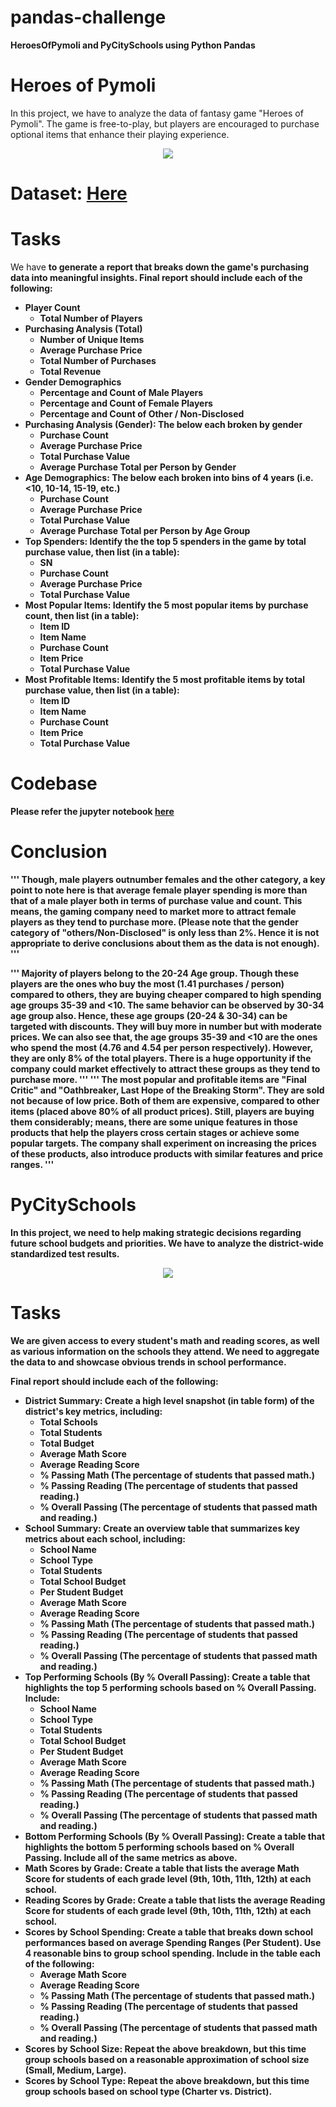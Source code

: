 
# pandas-challenge
<strong>HeroesOfPymoli and  PyCitySchools using Python Pandas</strong>

# Heroes of Pymoli
In this project, we have to analyze the data of fantasy game "Heroes of Pymoli". The game is free-to-play, but players are encouraged to purchase optional items that enhance their playing experience. 

<div style="text-align:center"><img src="images/Pymoli_photo1.png"></div>

# Dataset:  <a href="HeroesOfPymoli/Resources/purchase_data.csv">Here</a>

# Tasks
We have <strong>to generate a report that breaks down the game's purchasing data into meaningful insights.<strong>
Final report should include each of the following:

- Player Count
  - Total Number of Players
- Purchasing Analysis (Total)
  - Number of Unique Items
  - Average Purchase Price
  - Total Number of Purchases
  - Total Revenue
- Gender Demographics
  - Percentage and Count of Male Players
  - Percentage and Count of Female Players
  - Percentage and Count of Other / Non-Disclosed
- Purchasing Analysis (Gender): The below each broken by gender
  - Purchase Count
  - Average Purchase Price
  - Total Purchase Value
  - Average Purchase Total per Person by Gender
- Age Demographics: The below each broken into bins of 4 years (i.e. <10, 10-14, 15-19, etc.)
  - Purchase Count
  - Average Purchase Price
  - Total Purchase Value
  - Average Purchase Total per Person by Age Group
- Top Spenders: Identify the the top 5 spenders in the game by total purchase value, then list (in a table):
  - SN
  - Purchase Count
  - Average Purchase Price
  - Total Purchase Value
- Most Popular Items: Identify the 5 most popular items by purchase count, then list (in a table):
  - Item ID
  - Item Name
  - Purchase Count
  - Item Price
  - Total Purchase Value
- Most Profitable Items: Identify the 5 most profitable items by total purchase value, then list (in a table):
  - Item ID
  - Item Name
  - Purchase Count
  - Item Price
  - Total Purchase Value
  
 # Codebase
 Please refer the jupyter notebook <a href="HeroesOfPymoli/HeroesOfPymoli.ipynb">here</a>
 
 # Conclusion
 
 '''
Though, male players outnumber females and the other category, a key point to note here is that average female player spending is more than that of a male player both in terms of purchase value and count. This means, the gaming company need to market more to attract female players as they tend to purchase more. (Please note that the gender category of "others/Non-Disclosed" is only less than 2%. Hence it is not appropriate to derive conclusions about them as the data is not enough).
 '''
 
 '''
 Majority of players belong to the 20-24 Age group. Though these players are the ones who buy the most (1.41 purchases / person) compared to others, they are buying cheaper compared to high spending age groups 35-39 and <10. The same behavior can be observed by 30-34 age group also. Hence, these age groups (20-24 & 30-34) can be targeted with discounts. They will buy more in number but with moderate prices. We can also see that, the age groups 35-39 and <10 are the ones who spend the most (4.76 and 4.54 per person respectively). However, they are only 8% of the total players. There is a huge opportunity if the company could market effectively to attract these groups as they tend to purchase more.
 '''
 '''
The most popular and profitable items are "Final Critic" and "Oathbreaker, Last Hope of the Breaking Storm". They are sold not because of low price. Both of them are expensive, compared to other items (placed above 80% of all product prices). Still, players are buying them considerably; means, there are some unique features in those products that help the players cross certain stages or achieve some popular targets. The company shall experiment on increasing the prices of these products, also introduce products with similar features and price ranges.
 '''
 
  
 # PyCitySchools
 In this project, we need to help making strategic decisions regarding future school budgets and priorities. We have to analyze the district-wide standardized test results. 
 <div style="text-align:center"><img src="images/Pycity_photo1.png"></div>

# Tasks
We are given access to every student's math and reading scores, as well as various information on the schools they attend. We need <strong>to aggregate the data to and showcase obvious trends in school performance.</strong>

Final report should include each of the following:

- District Summary: Create a high level snapshot (in table form) of the district's key metrics, including:
  - Total Schools
  - Total Students
  - Total Budget
  - Average Math Score
  - Average Reading Score
  - % Passing Math (The percentage of students that passed math.)
  - % Passing Reading (The percentage of students that passed reading.)
  - % Overall Passing (The percentage of students that passed math and reading.)
- School Summary: Create an overview table that summarizes key metrics about each school, including:
  - School Name
  - School Type
  - Total Students
  - Total School Budget
  - Per Student Budget
  - Average Math Score
  - Average Reading Score
  - % Passing Math (The percentage of students that passed math.)
  - % Passing Reading (The percentage of students that passed reading.)
  - % Overall Passing (The percentage of students that passed math and reading.)
- Top Performing Schools (By % Overall Passing): Create a table that highlights the top 5 performing schools based on % Overall Passing. Include:
  - School Name
  - School Type
  - Total Students
  - Total School Budget
  - Per Student Budget
  - Average Math Score
  - Average Reading Score
  - % Passing Math (The percentage of students that passed math.)
  - % Passing Reading (The percentage of students that passed reading.)
  - % Overall Passing (The percentage of students that passed math and reading.)
- Bottom Performing Schools (By % Overall Passing): Create a table that highlights the bottom 5 performing schools based on % Overall Passing. Include all of the same metrics as above.
- Math Scores by Grade: Create a table that lists the average Math Score for students of each grade level (9th, 10th, 11th, 12th) at each school.
- Reading Scores by Grade: Create a table that lists the average Reading Score for students of each grade level (9th, 10th, 11th, 12th) at each school.
- Scores by School Spending: Create a table that breaks down school performances based on average Spending Ranges (Per Student). Use 4 reasonable bins to group school spending. Include in the table each of the following:
  - Average Math Score
  - Average Reading Score
  - % Passing Math (The percentage of students that passed math.)
  - % Passing Reading (The percentage of students that passed reading.)
  - % Overall Passing (The percentage of students that passed math and reading.)
- Scores by School Size: Repeat the above breakdown, but this time group schools based on a reasonable approximation of school size (Small, Medium, Large).
- Scores by School Type: Repeat the above breakdown, but this time group schools based on school type (Charter vs. District).
